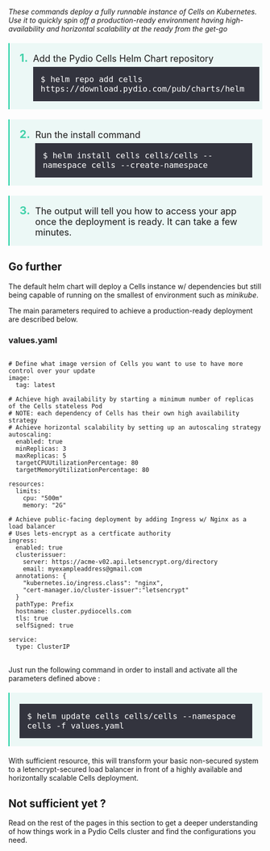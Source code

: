 <style type="text/css">
ol.numbering {
  counter-reset: my-awesome-counter;
}

ol.numbering li {
  counter-increment: my-awesome-counter;
}

ol.numbering li:before {
  content: counter(my-awesome-counter) ". ";
  color: #44d2ab;
  font-weight: bold;
  margin-right: 10px;
  font-size: 22px;
}

ol.install-steps {
  padding-left: 0 !important;
  list-style: none;
  padding: 0;
  margin:0;
}
ol.install-steps li {
  border-left: 2px solid #08cc99;
  display:flex;
  align-items: baseline;
  background-color: #ecf8f6;
  padding: 16px 20px;
  margin: 20px 0 !important;
}

ol.install-steps li p {
  display: inline;
  width: 100%;
  margin: 0 !important;
  font-size: 18px !important;
}

ol.install-steps li code {
    font-size: 16px !important;
    display: block;
    margin: 0 !important;
    padding: 15px 30px 15px 15px !important;
    background-color: rgb(42 42 53 / 95%) !important;
    color: white !important;
    margin-top: 6px !important;
}

ol span.geshifilter {
    display: inherit;
}

</style>

_These commands deploy a fully runnable instance of Cells on Kubernetes. Use it to quickly spin off a production-ready environment having high-availability and horizontal scalability at the ready from the get-go_

<ol class="install-steps numbering">
<li><p>Add the Pydio Cells Helm Chart repository<br> <code>$ helm repo add cells https://download.pydio.com/pub/charts/helm</code></p></li>
<li><p>Run the install command<br> <code>$ helm install cells cells/cells --namespace cells --create-namespace</code></li>
<li><p>The output will tell you how to access your app once the deployment is ready. It can take a few minutes.</p></li>
</ol>

## Go further

The default helm chart will deploy a Cells instance w/ dependencies but still being capable of running on the smallest of environment such as *minikube*.

The main parameters required to achieve a production-ready deployment are described below.

### values.yaml

<pre>
<code>
# Define what image version of Cells you want to use to have more control over your update
image:
  tag: latest

# Achieve high availability by starting a minimum number of replicas of the Cells stateless Pod
# NOTE: each dependency of Cells has their own high availability strategy
# Achieve horizontal scalability by setting up an autoscaling strategy 
autoscaling:
  enabled: true
  minReplicas: 3
  maxReplicas: 5
  targetCPUUtilizationPercentage: 80
  targetMemoryUtilizationPercentage: 80

resources:
  limits:
    cpu: "500m"
    memory: "2G"

# Achieve public-facing deployment by adding Ingress w/ Nginx as a load balancer
# Uses lets-encrypt as a certficate authority
ingress:
  enabled: true
  clusterissuer:
    server: https://acme-v02.api.letsencrypt.org/directory
    email: myexampleaddress@gmail.com
  annotations: {
    "kubernetes.io/ingress.class": "nginx",
    "cert-manager.io/cluster-issuer":"letsencrypt"
  }
  pathType: Prefix
  hostname: cluster.pydiocells.com
  tls: true
  selfSigned: true

service:
  type: ClusterIP
</code>
</pre>

Just run the following command in order to install and activate all the parameters defined above :

<ol class="install-steps">
<li><code>$ helm update cells cells/cells --namespace cells -f values.yaml</code></li>
</ol>

With sufficient resource, this will transform your basic non-secured system to a letencrypt-secured load balancer in front of a highly available and horizontally scalable Cells deployment. 

## Not sufficient yet ?

Read on the rest of the pages in this section to get a deeper understanding of how things work in a Pydio Cells cluster and find the configurations you need.